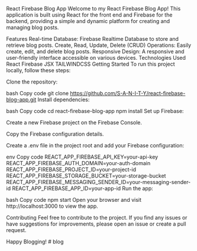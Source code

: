 React Firebase Blog App
Welcome to my React Firebase Blog App! This application is built using React for the front end and Firebase for the backend, providing a simple and dynamic platform for creating and managing blog posts.

Features
Real-time Database: Firebase Realtime Database to store and retrieve blog posts.
Create, Read, Update, Delete (CRUD) Operations: Easily create, edit, and delete blog posts.
Responsive Design: A responsive and user-friendly interface accessible on various devices.
Technologies Used
React
Firebase
JSX
TAILWINDCSS
Getting Started
To run this project locally, follow these steps:

Clone the repository:

bash
Copy code
git clone https://github.com/S-A-N-I-T-Y/react-firebase-blog-app.git
Install dependencies:

bash
Copy code
cd react-firebase-blog-app
npm install
Set up Firebase:

Create a new Firebase project on the Firebase Console.

Copy the Firebase configuration details.

Create a .env file in the project root and add your Firebase configuration:

env
Copy code
REACT_APP_FIREBASE_API_KEY=your-api-key
REACT_APP_FIREBASE_AUTH_DOMAIN=your-auth-domain
REACT_APP_FIREBASE_PROJECT_ID=your-project-id
REACT_APP_FIREBASE_STORAGE_BUCKET=your-storage-bucket
REACT_APP_FIREBASE_MESSAGING_SENDER_ID=your-messaging-sender-id
REACT_APP_FIREBASE_APP_ID=your-app-id
Run the app:

bash
Copy code
npm start
Open your browser and visit http://localhost:3000 to view the app.

Contributing
Feel free to contribute to the project. If you find any issues or have suggestions for improvements, please open an issue or create a pull request.



Happy Blogging!
#   b l o g  
 
